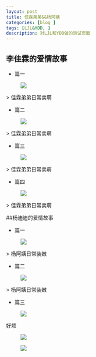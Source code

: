 ```yaml
---
layout: post
title: 佳霖弟弟&&杨阿姨
categories: [blog ]
tags: [LJL&YDD, ]
description: 对LJL和YDD做的测试页面
---
```


## 李佳霖的爱情故事

- 篇一

<figure>
    <img src="ftp://chinaguohang.cn/img/A.jpg">
</figure> 
> 佳霖弟弟日常卖萌

- 篇二

<figure>
    <img src="ftp://chinaguohang.cn/img/B.jpg">
</figure>
> 佳霖弟弟日常卖萌

- 篇三

<figure>
    <img src="ftp://chinaguohang.cn/img/C.jpg">
</figure>
> 佳霖弟弟日常卖萌

- 篇四

<figure>
    <img src="ftp://chinaguohang.cn/img/D.jpg">
</figure>
> 佳霖弟弟日常卖萌

##杨迪迪的爱情故事

- 篇一

<figure>
    <img src="ftp://chinaguohang.cn/img/E.png">
</figure>
> 杨阿姨日常装嫩

- 篇二

<figure>
    <img src="ftp://chinaguohang.cn/img/F.jpg">
</figure>
> 杨阿姨日常装嫩

- 篇三

<figure>
    <img src="ftp://chinaguohang.cn/img/G.jpg">
</figure>

好烦

<figure>
    <img src="ftp://chinaguohang.cn/img/H.jpg">
</figure>

<figure>
    <img src="ftp://chinaguohang.cn/img/I.jpg">
</figure>